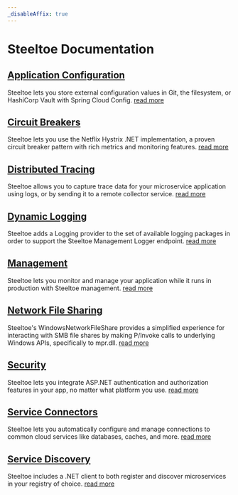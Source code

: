 ```yaml
---
_disableAffix: true
---
```


# Steeltoe Documentation

## [Application Configuration](../configuration/index.md)

Steeltoe lets you store external configuration values in Git, the filesystem, or HashiCorp Vault with Spring Cloud Config.
[read more](../configuration/index.md)

## [Circuit Breakers](../circuitbreaker/index.md)

Steeltoe lets you use the Netflix Hystrix .NET implementation, a proven circuit breaker pattern with rich metrics and monitoring features.
[read more](../circuitbreaker/index.md)

## [Distributed Tracing](../tracing/index.md)

Steeltoe allows you to capture trace data for your microservice application using logs, or by sending it to a remote collector service.
[read more](../tracing/index.md)

## [Dynamic Logging](../logging/index.md)

Steeltoe adds a Logging provider to the set of available logging packages in order to support the Steeltoe Management Logger endpoint.
[read more](../logging/index.md)

## [Management](../management/index.md)

Steeltoe lets you monitor and manage your application while it runs in production with Steeltoe management.
[read more](../management/index.md)

## [Network File Sharing](../fileshares/index.md)

Steeltoe's WindowsNetworkFileShare provides a simplified experience for interacting with SMB file shares by making P/Invoke calls to underlying Windows APIs, specifically to mpr.dll.
[read more](../fileshares/index.md)

## [Security](../security/index.md)

Steeltoe lets you integrate ASP.NET authentication and authorization features in your app, no matter what platform you use.
[read more](../security/index.md)

## [Service Connectors](../connectors/index.md)

Steeltoe lets you automatically configure and manage connections to common cloud services like databases, caches, and more.
[read more](../connectors/index.md)

## [Service Discovery](../discovery/index.md)

Steeltoe includes a .NET client to both register and discover microservices in your registry of choice.
[read more](../discovery/index.md)
